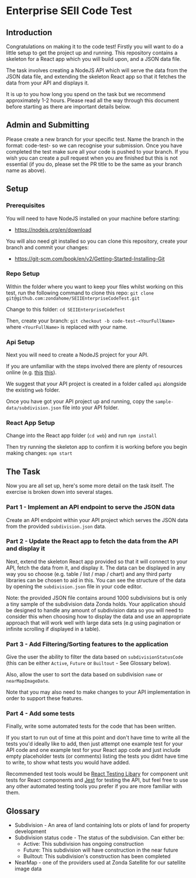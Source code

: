 # Enterprise SEII Code Test

## Introduction

Congratulations on making it to the code test! Firstly you will want to do a little setup to
get the project up and running. This repository contains a skeleton for a React app which you
will build upon, and a JSON data file.

The task involves creating a NodeJS API which will serve the data from the JSON data file,
and extending the skeleton React app so that it fetches the data from your API and displays it.

It is up to you how long you spend on the task but we recommend approximately 1-2 hours. Please read
all the way through this document before starting as there are important details below.

## Admin and Submitting
Please create a new branch for your specific test. Name the branch in the format:
code-test-<YourFullName> so we can recognise your submission. Once you have completed
the test make sure all your code is pushed to your branch. If you wish you can create 
a pull request when you are finished but this is not essential (if you do, please set
the PR title to be the same as your branch name as above).

## Setup

### Prerequisites

You will need to have NodeJS installed on your machine before starting:
- https://nodejs.org/en/download

You will also need git installed so you can clone this repository, create your branch
and commit your changes:
- https://git-scm.com/book/en/v2/Getting-Started-Installing-Git


### Repo Setup

Within the folder where you want to keep your files whilst working on this test, run
the following command to clone this repo:
`git clone git@github.com:zondahome/SEIIEnterpriseCodeTest.git`

Change to this folder: `cd SEIIEnterpriseCodeTest`

Then, create your branch:
`git checkout -b code-test-<YourFullName>` where `<YourFullName>` is replaced with your name.

### Api Setup

Next you will need to create a NodeJS project for your API.

If you are unfamiliar with the steps involved there are plenty of resources online (e.g. [this](https://medium.com/@onejohi/building-a-simple-rest-api-with-nodejs-and-express-da6273ed7ca9) [this](https://medium.com/@onejohi/building-a-simple-rest-api-with-nodejs-and-express-da6273ed7ca9)).

We suggest that your API project is created in a folder called `api` alongside the existing `web` folder.

Once you have got your API project up and running, copy the `sample-data/subdivision.json` file into your API folder.

### React App Setup

Change into the React app folder (`cd web`) and run `npm install`

Then try running the skeleton app to confirm it is working before you begin making changes: `npm start`

## The Task

Now you are all set up, here's some more detail on the task itself. The exercise is broken down into several stages.

### Part 1 - Implement an API endpoint to serve the JSON data

Create an API endpoint within your API project which serves the JSON data from the provided `subdivision.json` data.

### Part 2 - Update the React app to fetch the data from the API and display it

Next, extend the skeleton React app provided so that it will connect to your API, fetch the data from it, and display it. The data can be displayed in any way you so choose (e.g. table / list / map / chart) and any third party libraries can be chosen to aid in this. You can see the structure of the data by opening the `subdivision.json` file in your code editor.

Note: the provided JSON file contains around 1000 subdivisions but is only a tiny sample of the subdivision data Zonda holds. Your application should be designed to handle any amount of subdivision data so you will need to consider this when choosing how to display the data and use an appropriate approach that will work well with large data sets (e.g using pagination or infinite scrolling if displayed in a table).

### Part 3 - Add Filtering/Sorting features to the application

Give the user the ability to filter the data based on `subdivisionStatusCode` (this can be either `Active`, `Future` 
 or `Builtout` - See Glossary below).
 
Also, allow the user to sort the data based on subdivision `name` or `nearMapImageDate`.

Note that you may also need to make changes to your API implementation in order to support these features.

### Part 4 - Add some tests

Finally, write some automated tests for the code that has been written.

If you start to run out of time at this point and don't have time to write all the tests you'd ideally like to add, then just attempt one example test for your API code and one example test for your React app code and just include empty placeholder tests (or comments) listing the tests you didnt have time to write, to show what tests you would have added.

Recommended test tools would be [React Testing Libary](https://testing-library.com/docs/react-testing-library/intro/) for component unit tests for React components and [Jest](https://jestjs.io/) for testing the API, but feel free to use any other automated testing tools you prefer if you are more familiar with them.

## Glossary

- Subdivision - An area of land containing lots or plots of land for property development
- Subdivision status code - The status of the subdivision. Can either be:
    - Active: This subdivision has ongoing construction
    - Future: This subdivision will have construction in the near future
    - Builtout: This subdivision's construction has been completed
- NearMap - one of the providers used at Zonda Satellite for our satellite image data
